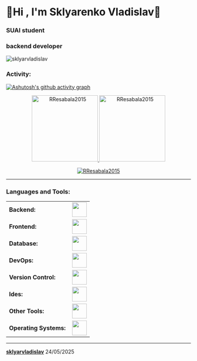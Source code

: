 <link rel="stylesheet" type='text/css' href="https://cdn.jsdelivr.net/gh/devicons/devicon@latest/devicon.min.css" />

# 🎴Hi , I'm Sklyarenko Vladislav🎴
### SUAI student
### backend developer
<p align="left"> <img src="https://komarev.com/ghpvc/?username=sklyarvladislav&label=Profile%20views&color=0e75b6&style=flat" alt="sklyarvladislav" /> </p>


<h3 align="left">Activity:</h3>

[![Ashutosh's github activity graph](https://github-readme-activity-graph.vercel.app/graph?username=sklyarvladislav&bg_color=100f0f&color=4c5e9e&line=4c569e&point=403e41&area=true&hide_border=true)](https://github.com/ashutosh00710/github-readme-activity-graph)

<div align="center">
  <a href="https://github.com/sklyarvladislav">
    <img height="180em" src="https://github-readme-stats.vercel.app/api/top-langs?username=sklyarvladislav&show_icons=true&locale=en&layout=compact&theme=tokyonight" alt="RResabala2015"/>
    <img height="180em" src="https://github-readme-stats.vercel.app/api?username=sklyarvladislav&show_icons=true&locale=en&layout=compact&theme=tokyonight" alt="RResabala2015"/>
  </a>
</div>
<p align="center">
  <a href="https://github.com/sklyarvladislav">
    <img src="https://github-readme-streak-stats.herokuapp.com/?user=sklyarvladislav&&theme=tokyonight" alt="RResabala2015" />
  </a>
</p>

------
<h3 align="left">Languages and Tools:</h3>
<table>
    <tr>
        <td style="font-weight: bold; padding-right: 10px; vertical-align: center; border: none;">Backend:</td>
        <td><img height="40" src="https://skillicons.dev/icons?i=python,fastapi,django"/></td>
    </tr>
    <tr>
        <td style="font-weight: bold; padding-right: 10px; vertical-align: center;">Frontend:</td>
        <td><img height="40" src="https://skillicons.dev/icons?i=igma"/></td>
    </tr>
    <tr>
        <td style="font-weight: bold; padding-right: 10px; vertical-align: center; border: none;">Database:</td>
        <td><img height="40" src="https://skillicons.dev/icons?i=postgresql"/></td>
    </tr>
    <tr>
        <td style="font-weight: bold; padding-right: 10px; vertical-align: center; border: none;">DevOps:</td>
        <td><img height="40" src="https://skillicons.dev/icons?i=docker"/></td>
    </tr>
    <tr>
        <td style="font-weight: bold; padding-right: 10px; vertical-align: center; border: none;">Version Control:</td>
        <td><img height="40" src="https://skillicons.dev/icons?i=git,github"/></td>
    </tr>
    <tr>
        <td style="font-weight: bold; padding-right: 10px; vertical-align: center; border: none;">Ides:</td>
        <td><img height="40" src="https://skillicons.dev/icons?i=vscode,visualstudio,pycharm"/></td>
    </tr>
    <tr>
        <td style="font-weight: bold; padding-right: 10px; vertical-align: center; border: none;">Other Tools:</td>
        <td><img height="40" src="https://skillicons.dev/icons?i=bash"/></td>
    </tr>
    <tr>
        <td style="font-weight: bold; padding-right: 10px; vertical-align: center; border: none;">Operating Systems:</td>
        <td><img height="40" src="https://skillicons.dev/icons?i=mint,windows,ubuntu,debian"/></td>
    </tr>
</table>

------
[**sklyarvladislav**](https://github.com/sklyarvladislav)
24/05/2025
